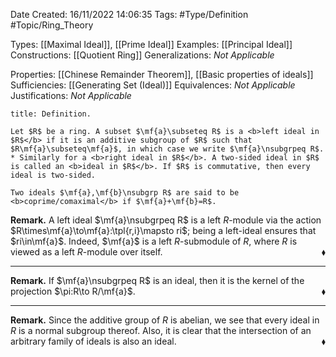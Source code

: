 <div class="topSpace"></div>

Date Created: 16/11/2022 14:06:35
Tags: #Type/Definition #Topic/Ring_Theory

Types: [[Maximal Ideal]], [[Prime Ideal]]
Examples: [[Principal Ideal]]
Constructions: [[Quotient Ring]]
Generalizations: <i>Not Applicable</i>

Properties: [[Chinese Remainder Theorem]], [[Basic properties of ideals]]
Sufficiencies: [[Generating Set (Ideal)]]
Equivalences: <i>Not Applicable</i>
Justifications: <i>Not Applicable</i>

``` ad-Definition
title: Definition.

Let $R$ be a ring. A subset $\mf{a}\subseteq R$ is a <b>left ideal in $R$</b> if it is an additive subgroup of $R$ such that $R\mf{a}\subseteq\mf{a}$, in which case we write $\mf{a}\nsubgrpeq R$.
* Similarly for a <b>right ideal in $R$</b>. A two-sided ideal in $R$ is called an <b>ideal in $R$</b>. If $R$ is commutative, then every ideal is two-sided.

Two ideals $\mf{a},\mf{b}\nsubgrp R$ are said to be <b>coprime/comaximal</b> if $\mf{a}+\mf{b}=R$.

```

<b>Remark.</b> A left ideal $\mf{a}\nsubgrpeq R$ is a left $R$-module via the action $R\times\mf{a}\to\mf{a}:\tpl{r,i}\mapsto ri$; being a left-ideal ensures that $ri\in\mf{a}$. Indeed, $\mf{a}$ is a left $R$-submodule of $R$, where $R$ is viewed as a left $R$-module over itself.<span style="float:right;">$\blacklozenge$</span>

---

<b>Remark.</b> If $\mf{a}\nsubgrpeq R$ is an ideal, then it is the kernel of the projection $\pi:R\to R/\mf{a}$.<span style="float:right;">$\blacklozenge$</span>

---

<b>Remark.</b> Since the additive group of $R$ is abelian, we see that every ideal in $R$ is a normal subgroup thereof. Also, it is clear that the intersection of an arbitrary family of ideals is also an ideal.<span style="float:right;">$\blacklozenge$</span>
